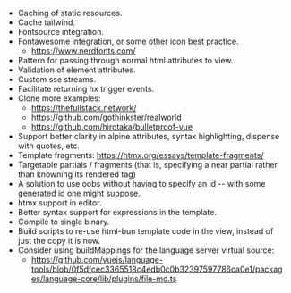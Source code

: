 - Caching of static resources.
- Cache tailwind.
- Fontsource integration.
- Fontawesome integration, or some other icon best practice.
  - https://www.nerdfonts.com/
- Pattern for passing through normal html attributes to view.
- Validation of element attributes.
- Custom sse streams.
- Facilitate returning hx trigger events.
- Clone more examples:
  - https://thefullstack.network/
  - https://github.com/gothinkster/realworld
  - https://github.com/hirotaka/bulletproof-vue
- Support better clarity in alpine attributes, syntax highlighting, dispense with quotes, etc.
- Template fragments: https://htmx.org/essays/template-fragments/
- Targetable partials / fragments (that is, specifying a near partial rather than knowning its rendered tag)
- A solution to use oobs without having to specify an id -- with some generated id one might suppose.
- htmx support in editor.
- Better syntax support for expressions in the template.
- Compile to single binary.
- Build scripts to re-use html-bun template code in the view, instead of just the copy it is now.
- Consider using buildMappings for the language server virtual source:
  - https://github.com/vuejs/language-tools/blob/0f5dfcec3365518c4edb0c0b32397597786ca0e1/packages/language-core/lib/plugins/file-md.ts
